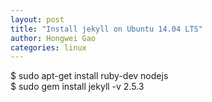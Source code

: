 ```yaml
---
layout: post
title: "Install jekyll on Ubuntu 14.04 LTS"
author: Hongwei Gao
categories: linux
---
```


$ sudo apt-get install ruby-dev nodejs  
$ sudo gem install jekyll -v 2.5.3
